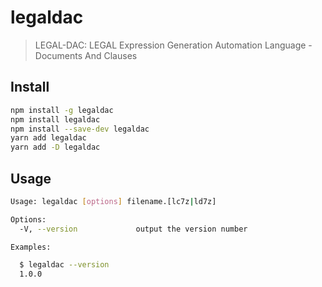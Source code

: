 # legaldac

> LEGAL-DAC: LEGAL Expression Generation Automation Language - Documents And Clauses

## Install

```bash
npm install -g legaldac
npm install legaldac
npm install --save-dev legaldac
yarn add legaldac
yarn add -D legaldac
```

## Usage

```bash
Usage: legaldac [options] filename.[lc7z|ld7z]

Options:
  -V, --version             output the version number

Examples:

  $ legaldac --version
  1.0.0
```